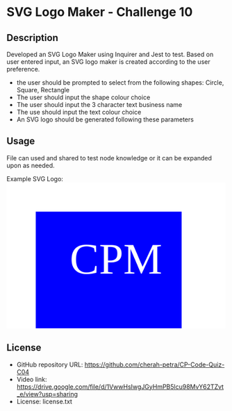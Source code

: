 
# SVG Logo Maker - Challenge 10

## Description

Developed an SVG Logo Maker using Inquirer and Jest to test. Based on user entered input, an SVG logo maker is created according to the user preference. 

- the user should be prompted to select from the following shapes: Circle, Square, Rectangle
- The user should input the shape colour choice
- The user should input the 3 character text business name
- The use should input the text colour choice
- An SVG logo should be generated following these parameters

## Usage

File can used and shared to test node knowledge or it can be expanded  upon as needed. 

Example SVG Logo:
![Generated Logo Sample](./examples/logo.svg)


## License

- GitHub repository URL: https://github.com/cherah-petra/CP-Code-Quiz-C04
- Video link: https://drive.google.com/file/d/1VwwHsIwgJGyHmPB5lcu98MvY62TZvt_e/view?usp=sharing
- License: license.txt



